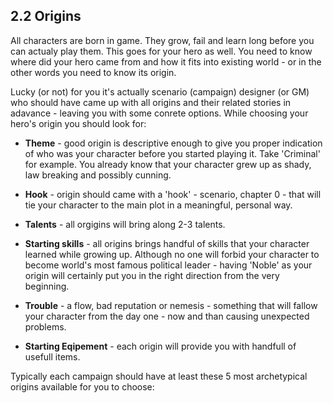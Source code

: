## 2.2 Origins

All characters are born in game. They grow, fail and learn long before you can actualy play them. This goes for your hero as well. You need to know where did your hero came from and how it fits into existing world - or in the other words you need to know its origin.

Lucky (or not) for you it's actually scenario (campaign) designer (or GM) who should have came up with all origins and their related stories in adavance - leaving you with some conrete options. While choosing your hero's origin you should look for:

- **Theme** - good origin is descriptive enough to give you proper indication of who was your character before you started playing it. Take 'Criminal' for example. You already know that your character grew up as shady, law breaking and possibly cunning.

- **Hook** - origin should came with a 'hook' - scenario, chapter 0 - that will tie your character to the main plot in a meaningful, personal way.

- **Talents** - all orgigins will bring along 2-3 talents.

- **Starting skills** - all origins brings handful of skills that your character learned while growing up. Although no one will forbid your character to become world's most famous political leader - having 'Noble' as your origin will certainly put you in the right direction from the very beginning.

- **Trouble** - a flow, bad reputation or nemesis - something that will fallow your character from the day one - now and than causing unexpected problems.

- **Starting Eqipement** - each origin will provide you with handfull of usefull items.

Typically each campaign should have at least these 5 most archetypical origins available for you to choose: